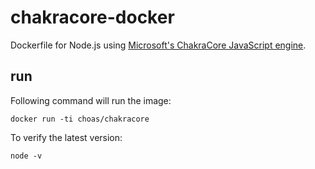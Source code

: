 # chakracore-docker
Dockerfile for Node.js using [Microsoft's ChakraCore JavaScript engine](https://github.com/nodejs/node-chakracore).

## run
Following command will run the image:

    docker run -ti choas/chakracore


To verify the latest version:

    node -v

